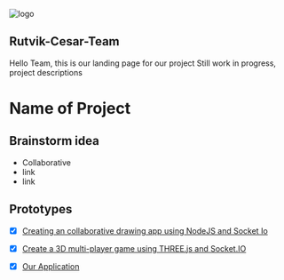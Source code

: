 ![logo](/images/rtc-group6.png)

## Rutvik-Cesar-Team

Hello Team, this is our landing page for our project Still work in progress, project descriptions


# Name of Project
## Brainstorm idea

- Collaborative
- link
- link

## Prototypes
- [x] [Creating an collaborative drawing app using NodeJS and Socket Io](https://cesarchengcruz.github.io/rut-ces-team/codingTrainSocket/public/index.html) 
- [x] [Create a 3D multi-player game using THREE.js and Socket.IO](https://cesarchengcruz.github.io/rut-ces-team/src/index.html) 
- [x] [Our Application](https://cesarchengcruz.github.io/rut-ces-team/src/index.html) 





